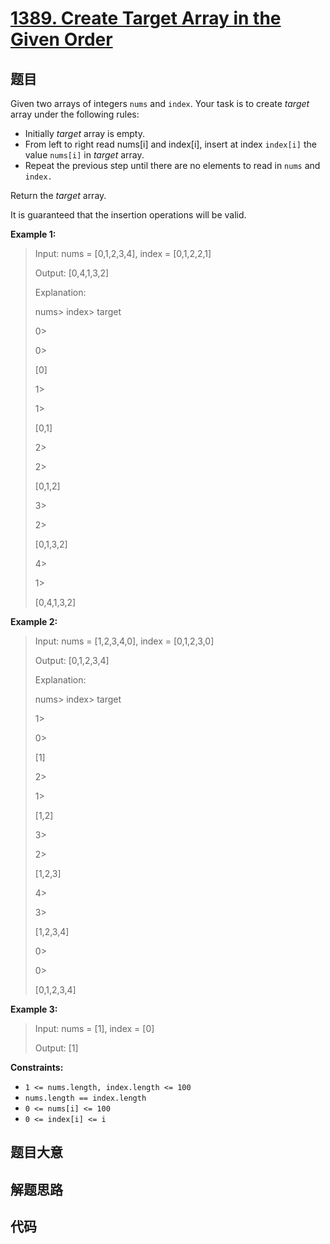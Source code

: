 # [1389. Create Target Array in the Given Order](https://leetcode.com/problems/create-target-array-in-the-given-order/)

## 题目

Given two arrays of integers `nums` and `index`. Your task is to create
_target_ array under the following rules:

  * Initially _target_ array is empty.
  * From left to right read nums[i] and index[i], insert at index `index[i]` the value `nums[i]` in  _target_ array.
  * Repeat the previous step until there are no elements to read in `nums` and `index.`

Return the _target_ array.

It is guaranteed that the insertion operations will be valid.



**Example 1:**

> Input: nums = [0,1,2,3,4], index = [0,1,2,2,1]
> 
> Output: [0,4,1,3,2]
> 
> Explanation:
> 
> nums> 
>    index> 
>  target
> 
> 0> 
> > 
> > 
> 0> 
> > 
> [0]
> 
> 1> 
> > 
> > 
> 1> 
> > 
> [0,1]
> 
> 2> 
> > 
> > 
> 2> 
> > 
> [0,1,2]
> 
> 3> 
> > 
> > 
> 2> 
> > 
> [0,1,3,2]
> 
> 4> 
> > 
> > 
> 1> 
> > 
> [0,4,1,3,2]

**Example 2:**

> Input: nums = [1,2,3,4,0], index = [0,1,2,3,0]
> 
> Output: [0,1,2,3,4]
> 
> Explanation:
> 
> nums> 
>    index> 
>  target
> 
> 1> 
> > 
> > 
> 0> 
> > 
> [1]
> 
> 2> 
> > 
> > 
> 1> 
> > 
> [1,2]
> 
> 3> 
> > 
> > 
> 2> 
> > 
> [1,2,3]
> 
> 4> 
> > 
> > 
> 3> 
> > 
> [1,2,3,4]
> 
> 0> 
> > 
> > 
> 0> 
> > 
> [0,1,2,3,4]

**Example 3:**

> Input: nums = [1], index = [0]
> 
> Output: [1]

**Constraints:**

  * `1 <= nums.length, index.length <= 100`
  * `nums.length == index.length`
  * `0 <= nums[i] <= 100`
  * `0 <= index[i] <= i`


## 题目大意

## 解题思路

## 代码

```javascript

```


